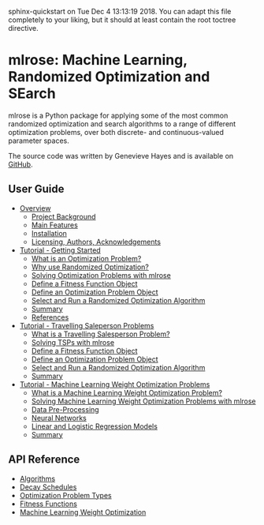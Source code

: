<!-- mlrose documentation master file, created by -->

sphinx-quickstart on Tue Dec  4 13:13:19 2018.
You can adapt this file completely to your liking, but it should at least
contain the root toctree directive.

# mlrose: Machine Learning, Randomized Optimization and SEarch

mlrose is a Python package for applying some of the most common randomized optimization and search algorithms to a range of different optimization problems, over both discrete- and continuous-valued parameter spaces.

The source code was written by Genevieve Hayes and is available on [GitHub](https://github.com/gkhayes/mlrose).

## User Guide

* [Overview](source/intro.md)
  * [Project Background](source/intro.md#project-background)
  * [Main Features](source/intro.md#main-features)
  * [Installation](source/intro.md#installation)
  * [Licensing, Authors, Acknowledgements](source/intro.md#licensing-authors-acknowledgements)
* [Tutorial - Getting Started](source/tutorial1.md)
  * [What is an Optimization Problem?](source/tutorial1.md#what-is-an-optimization-problem)
  * [Why use Randomized Optimization?](source/tutorial1.md#why-use-randomized-optimization)
  * [Solving Optimization Problems with mlrose](source/tutorial1.md#solving-optimization-problems-with-mlrose)
  * [Define a Fitness Function Object](source/tutorial1.md#define-a-fitness-function-object)
  * [Define an Optimization Problem Object](source/tutorial1.md#define-an-optimization-problem-object)
  * [Select and Run a Randomized Optimization Algorithm](source/tutorial1.md#select-and-run-a-randomized-optimization-algorithm)
  * [Summary](source/tutorial1.md#summary)
  * [References](source/tutorial1.md#references)
* [Tutorial - Travelling Saleperson Problems](source/tutorial2.md)
  * [What is a Travelling Salesperson Problem?](source/tutorial2.md#what-is-a-travelling-salesperson-problem)
  * [Solving TSPs with mlrose](source/tutorial2.md#solving-tsps-with-mlrose)
  * [Define a Fitness Function Object](source/tutorial2.md#define-a-fitness-function-object)
  * [Define an Optimization Problem Object](source/tutorial2.md#define-an-optimization-problem-object)
  * [Select and Run a Randomized Optimization Algorithm](source/tutorial2.md#select-and-run-a-randomized-optimization-algorithm)
  * [Summary](source/tutorial2.md#summary)
* [Tutorial - Machine Learning Weight Optimization Problems](source/tutorial3.md)
  * [What is a Machine Learning Weight Optimization Problem?](source/tutorial3.md#what-is-a-machine-learning-weight-optimization-problem)
  * [Solving Machine Learning Weight Optimization Problems with mlrose](source/tutorial3.md#solving-machine-learning-weight-optimization-problems-with-mlrose)
  * [Data Pre-Processing](source/tutorial3.md#data-pre-processing)
  * [Neural Networks](source/tutorial3.md#neural-networks)
  * [Linear and Logistic Regression Models](source/tutorial3.md#linear-and-logistic-regression-models)
  * [Summary](source/tutorial3.md#summary)

## API Reference

* [Algorithms](source/algorithms.md)
* [Decay Schedules](source/decay.md)
* [Optimization Problem Types](source/opt_probs.md)
* [Fitness Functions](source/fitness.md)
* [Machine Learning Weight Optimization](source/neural.md)
